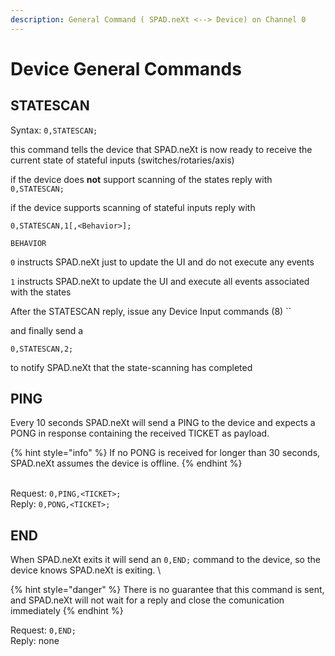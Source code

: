 ```yaml
---
description: General Command ( SPAD.neXt <--> Device) on Channel 0
---
```


# Device General Commands

## STATESCAN

Syntax: `0,STATESCAN;`

this command tells the device that SPAD.neXt is now ready to receive the current state of stateful inputs (switches/rotaries/axis)

if the device does **not** support scanning of the states reply with `0,STATESCAN;`

if the device supports scanning of stateful inputs reply with

`0,STATESCAN,1[,<Behavior>];`

`BEHAVIOR`

`0` instructs SPAD.neXt just to update the UI and do not execute any events

`1` instructs SPAD.neXt to update the UI and execute all events associated with the states

After the STATESCAN reply, issue any Device Input commands (8) ``&#x20;

and finally send a&#x20;

`0,STATESCAN,2;`

to notify SPAD.neXt that the state-scanning has completed

## &#x20;PING

Every 10 seconds SPAD.neXt will send a PING to the device and expects a PONG in response containing the received TICKET as payload.&#x20;

{% hint style="info" %}
If no PONG is received for longer than 30 seconds, SPAD.neXt assumes the device is offline.
{% endhint %}

\
Request: `0,PING,<TICKET>;`\
Reply: `0,PONG,<TICKET>;`

## &#x20;END

When SPAD.neXt exits it will send an `0,END;` command to the device, so the device knows SPAD.neXt is exiting. \


{% hint style="danger" %}
There is no guarantee that this command is sent, and SPAD.neXt will not wait for a reply and close the comunication immediately
{% endhint %}

Request: `0,END;`\
Reply: none
